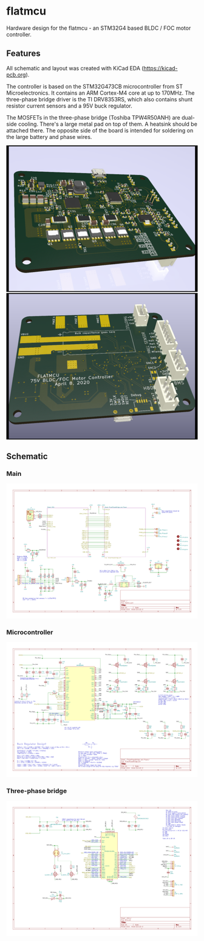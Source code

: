 # flatmcu
Hardware design for the flatmcu - an STM32G4 based BLDC / FOC motor controller.

## Features
All schematic and layout was created with KiCad EDA (https://kicad-pcb.org).

The controller is based on the STM32G473CB microcontroller from ST Microelectronics. It contains an ARM Cortex-M4 core at up to 170MHz. The three-phase bridge driver is the TI DRV8353RS, which also contains shunt resistor current sensors and a 95V buck regulator.

The MOSFETs in the three-phase bridge (Toshiba TPW4R50ANH) are dual-side cooling. There's a large metal pad on top of them. A heatsink should be attached there. The opposite side of the board is intended for soldering on the large battery and phase wires.

![alt tag](outputs/flatmcu_render_top.png)
![alt tag](outputs/flatmcu_render_bot.png)

## Schematic
### Main
![alt tag](outputs/sch1.png)
### Microcontroller
![alt tag](outputs/sch2.png)
### Three-phase bridge
![alt tag](outputs/sch3.png)
